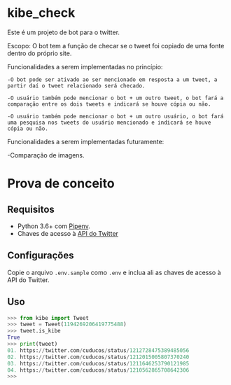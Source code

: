 # kibe_check

Este é um projeto de bot para o twitter.

Escopo:
  O bot tem a função de checar se o tweet foi copiado de uma fonte dentro do próprio site.

  Funcionalidades a serem implementadas no princípio:
  
    -O bot pode ser ativado ao ser mencionado em resposta a um tweet, a partir daí o tweet relacionado será checado.
    
    -O usuário também pode mencionar o bot + um outro tweet, o bot fará a comparação entre os dois tweets e indicará se houve cópia ou não.
    
    -O usuário também pode mencionar o bot + um outro usuário, o bot fará uma pesquisa nos tweets do usuário mencionado e indicará se houve cópia ou não.

Funcionalidades a serem implementadas futuramente:

  -Comparação de imagens.

# Prova de conceito

## Requisitos

* Python 3.6+ com [Pipenv](https://pipenv.readthedocs.io/).
* Chaves de acesso à [API do Twitter](https://developer.twitter.com/apps)

## Configurações

Copie o arquivo `.env.sample` como `.env` e inclua ali as chaves de acesso à API do Twitter.

## Uso

```python
>>> from kibe import Tweet
>>> tweet = Tweet(1194269206419775488)
>>> tweet.is_kibe
True
>>> print(tweet)
01. https://twitter.com/cuducos/status/1212728475389485056
02. https://twitter.com/cuducos/status/1212015005807370240
03. https://twitter.com/cuducos/status/1211646253790121985
04. https://twitter.com/cuducos/status/1210562865708642306
>>>
```
